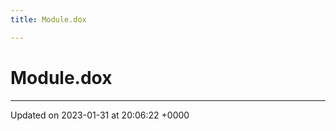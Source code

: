 ```yaml
---
title: Module.dox

---
```


# Module.dox








-------------------------------

Updated on 2023-01-31 at 20:06:22 +0000
